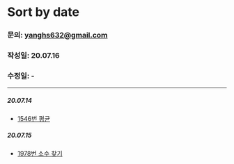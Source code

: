 # Sort by date

### 문의: yanghs632@gmail.com
### 작성일: 20.07.16
### 수정일: -

---
##### 20.07.14
- [1546번 평균](solve/1546번%20평균.md)

##### 20.07.15
- [1978번 소수 찾기](solve/1978번%20소수%20찾기.md) 
